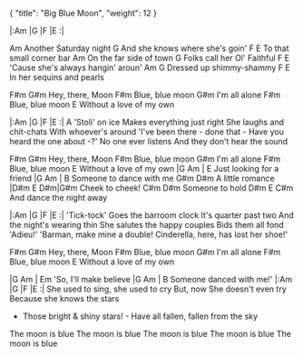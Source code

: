 {
  "title": "Big Blue Moon",
  "weight": 12
}

|:Am   |G   |F   |E   :|

Am
Another Saturday night
G
And she knows where she's goin'
F                        E
To that small corner bar
Am
On the far side of town
G
Folks call her Ol' Faithful
F                    E
'Cause she's always hangin' aroun'
Am         G
Dressed up shimmy-shammy
       F              E
In her sequins and pearls

F#m         G#m
Hey, there, Moon
           F#m
Blue, blue moon
        G#m
I'm all alone
           F#m
Blue, blue moon
                     E
Without a love of my own

|:Am   |G   |F   |E   :|
A 'Stoli' on ice
Makes everything just right
She laughs and chit-chats
With whoever's around
'I've been there - done that -
Have you heard the one about -?'
No one ever listens
And they don't hear the sound

F#m         G#m
Hey, there, Moon
           F#m
Blue, blue moon
         G#m
I'm all alone
            F#m
Blue, blue moon
                     E
Without a love of my own
|G   Am  |
E
Just looking for a friend
|G   Am  |
B
Someone to dance with me
G#m  D#m
A little romance
|D#m  E D#m|G#m
Cheek to cheek!
C#m D#m
Someone to hold
D#m E  C#m
And dance the night away

|:Am   |G   |F   |E   :|
'Tick-tock'
Goes the barroom clock
It's quarter past two
And the night's wearing thin
She salutes the happy couples
Bids them all fond 'Adieu!'
'Barman, make mine a double!
Cinderella, here, has lost her shoe!'

F#m         G#m
Hey, there, Moon
           F#m
Blue, blue moon
         G#m
I'm all alone
           F#m
Blue, blue moon
                     E
Without a love of my own

|G   Am  |
Em
'So, I'll make believe
|G  Am  |
B
Someone danced with me!'
|:Am   |G   |F   |E   :|
She used to sing, she used to cry
But, now
She doesn't even try
Because she knows the stars
- Those bright & shiny stars! -
Have all fallen, fallen from the sky

The moon is blue
The moon is blue
The moon is blue
The moon is blue
The moon is blue
